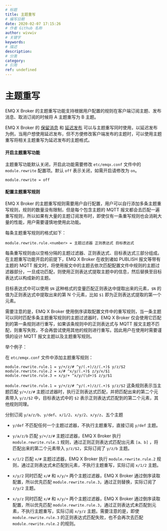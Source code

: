 ```yaml
---
# 标题
title: 主题重写
# 编写日期
date: 2020-02-07 17:15:26
# 作者 Github 名称
author: wivwiv
# 关键字
keywords:
# 描述
description:
# 分类
category: 
# 引用
ref: undefined
---
```


# 主题重写

EMQ X Broker 的主题重写功能支持根据用户配置的规则在客户端订阅主题、发布消息、取消订阅的时候将 A 主题重写为 B 主题。

EMQ X Broker 的 [保留消息](advanced/retained.md) 和 [延迟发布](advanced/dely-publish.md) 可以与主题重写同时使用，以延迟发布为例，当用户想使用延迟发布，但不方便修改客户端发布的主题时，可以使用主题重写将相关主题重写为延迟发布的主题格式。

#### 开启主题重写功能

主题重写功能默认关闭，开启此功能需要修改 `etc/emqx.conf` 文件中的 `module.rewrite` 配置项。默认 `off` 表示关闭，如需开启请修改为 `on`。

```
module.rewrite = off
```

#### 配置主题重写规则

EMQ X Broker 的主题重写规则需要用户自行配置，用户可以自行添加多条主题重写规则，规则的数量没有限制，但是每个包含主题的 MQTT 报文都会去匹配一遍重写规则，所以如果有大量的主题订阅发布时，即使仅有一条重写规则也会消耗大量的性能，用户需要谨慎地使用此功能。

每条主题重写规则的格式如下：

```
module.rewrite.rule.<number> = 主题过滤器 正则表达式 目标表达式
```

每条重写规则由以空格分隔的主题过滤器、正则表达式、目标表达式三部分组成。在主题重写功能开启的前提下，EMQ X Broker 在收到诸如 PUBLISH 报文等带有主题的 MQTT 报文时，将使用报文中的主题去依次匹配配置文件中规则的主题过滤器部分，一旦成功匹配，则使用正则表达式提取主题中的信息，然后替换至目标表达式以构成新的主题。
 
目标表达式中可以使用 `$N` 这种格式的变量匹配正则表达中提取出来的元素，`$N` 的值为正则表达式中提取出来的第 N 个元素，比如 `$1` 即为正则表达式提取的第一个元素。

需要注意的是，EMQ X Broker 使用倒序读取配置文件中的重写规则，当一条主题可以同时匹配多条主题重写规则的主题过滤器时，EMQ X Broker 仅会使用它匹配到的第一条规则进行重写，如果该条规则中的正则表达式与 MQTT 报文主题不匹配，则重写失败，不会再尝试使用其他的规则进行重写。因此用户在使用时需要谨慎的设计 MQTT 报文主题以及主题重写规则。

举个例子：

在 `etc/emqx.conf` 文件中添加主题重写规则：

```
module.rewrite.rule.1 = y/+/z/# ^y/(.+)/z/(.+)$ y/z/$2
module.rewrite.rule.2 = x/# ^x/y/(.+)$ z/y/x/$1
module.rewrite.rule.3 = x/y/+ ^x/y/(\d+)$ z/y/$1
```

`module.rewrite.rule.1 = y/+/z/# ^y/(.+)/z/(.+)$ y/z/$2` 这条规则表示当主题匹配 `y/+/z/#` 主题过滤器时，执行正则表达式匹配，并把匹配出来的第二个元素带入 `y/z/$2` 中，目标表达式中的 `$2` 表示正则表达式匹配到的第二个元素，其他规则同理。

分别订阅 `y/a/z/b`、`y/def`、`x/1/2`、`x/y/2`、`x/y/z`、五个主题

+ `y/def` 不匹配任何一个主题过滤器，不执行主题重写，直接订阅 `y/def` 主题。

+ `y/a/z/b` 匹配 `y/+/z/#` 主题过滤器，EMQ X Broker 执行 `module.rewrite.rule.1` 规则，通过正则正则表达式匹配出元素 `[a、b]` ，将匹配出来的第二个元素带入 `y/z/$2`，实际订阅了 `y/z/b` 主题。

+ `x/1/2` 匹配 `x/#` 主题过滤器，EMQ X Broker 执行 `module.rewrite.rule.2` 规则，通过正则表达式未匹配到元素，不执行主题重写，实际订阅 `x/1/2` 主题。

+ `x/y/2` 同时匹配 `x/#` 和 `x/y/+` 两个主题过滤器，EMQ X Broker 通过倒序读取配置，所以优先匹配 `module.rewrite.rule.3`，通过正则替换，实际订阅了 `z/y/2` 主题。

+ `x/y/z` 同时匹配 `x/#` 和 `x/y/+` 两个主题过滤器，EMQ X Broker 通过倒序读取配置，所以优先匹配 `module.rewrite.rule.3`，通过正则表达式未匹配到元素，不执行主题重写，实际订阅 `x/y/z` 主题。需要注意的是，即使 `module.rewrite.rule.3` 的正则表达式匹配失败，也不会再次去匹配 `module.rewrite.rule.2` 的规则。

